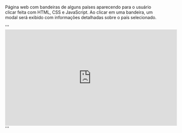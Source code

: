 Página web com bandeiras de alguns países aparecendo para o usuário clicar feita com HTML, CSS e JavaScript. 
Ao clicar em uma bandeira, um modal será exibido com informações detalhadas sobre o país selecionado. 

'''<iframe width="560" height="315" src="https://www.youtube.com/embed/J7G8HY2K2CY" title="YouTube video player" frameborder="0" allow="accelerometer; autoplay; clipboard-write; encrypted-media; gyroscope; picture-in-picture; web-share" allowfullscreen></iframe>'''
